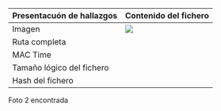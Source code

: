 | Presentacuón de hallazgos | Contenido del fichero |
|------------|---------|
| Imagen  | <img src="https://github.com/alvarobueno21/Analisis_forense/blob/d4db68df00e9e8233217f72619b0c2c3f13cfad4/ProyectoA02.1/img/4.png"> |
| Ruta completa    |  |
| MAC Time    |  |
| Tamaño lógico del fichero   |  |
| Hash del fichero    |  |

Foto 2 encontrada

